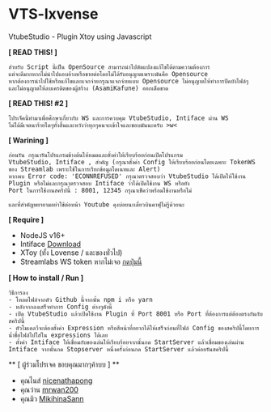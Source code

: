 # VTS-lxvense
VtubeStudio - Plugin Xtoy using Javascript

**[ READ THIS! ]**
```
สำหรับ Script นี้เป็น OpenSource สามารถนำไปดัดแปลงแก้ไขได้ตามความต้องการ
แต่จะดีมากหากไม่นำไปแอบอ้างหรือขายต่อโดยไม่ได้รับอนุญาตเพราะมันคือ Opensource
หากต้องการนำไปใช้หรือแก้ไขและแจกจ่ายกรุณาแจกจ่ายแบบ Opensource ไม่อนุญาตให้ทำการปิดบังไฟล์ๆ
และไม่อนุญาตให้ลบเครดิตของผู้สร้าง (AsamiKafune) ออกเด็ดขาด
```


**[ READ THIS! #2 ]**
```
โปรเจ็คนี้ทำมาเพื่อศึกษาเกี่ยวกับ WS และการควบคุม VtubeStudio, Intiface ผ่าน WS
ไม่ได้มีเจตนาร้ายไดๆทั้งสิ้นและหวังว่าทุกๆคนจะเข้าใจและชอบมันนะครับ >w<
```

**[ Warining ]**
```
ก่อนรัน กรุณารันโปรแกรมข้างต้นให้หมดและตั้งค่าให้เรียบร้อยก่อนเปิดโปรแกรม
VtubeStudio, Intiface , สำคัญ (กรุณาตั้งค่า Config ให้เรียบร้อยก่อนโดยเฉพาะ TokenWS ของ Streamlab เพราะใช้ในการเรียกข้อมูลโดเนทและ Alert)
หากพบ Error code: 'ECONNREFUSED' กรุณาตรวจสอบว่า VtubeStudio ได้เปิดให้ใช้งาน Plugin หรือไม่และกรุณาตรวจสอบ Intiface ว่าได้เปิดใช้งาน WS หรือยัง
Port ในการใช้งานสคริปนี้ : 8001, 12345 กรุณาเช็คว่าพร้อมใช้งานหรือไม่

และที่สำคัญพยายามอย่าใช้ต่อหน้า Youtube คุงบ่อยนะเดี๋ยวบินคาฟุไม่รู้ด้วยนะ
```

**[ Require ]**
- NodeJS v16+
- Intiface [Download](https://intiface.com/desktop/)
- XToy (ทั้ง Lovense / และของทั่วไป)
- Streamlabs WS token หากไม่เจอ [กดปุ่มนี้](https://streamlabs.com/dashboard#/settings/api-settings)


**[ How to install / Run ]**
```
วิธีการลง 
- โหลดไฟล์จากตัว Github นี้จากนั้น npm i หรือ yarn
- หลังจากลงเสร็จทำการ Config ต่างๆดังนี้
- เปิด VtubeStudio แล้วเปิดใช้งาน Plugin ที่ Port 8001 หรือ Port ที่ต้องการแต่ต้องตรงกันกับสคริปนี้
- ตัวโมเดลวีจะต้องตั้งค่า Expression หรือสีหน้าที่อยากได้ให้เสร็จก่อนที่ไฟล์ Config ของสคริปนี้โดยการน้ำชื่อไฟล์ไปใส่ใน expressions ได้เลย
- ตั้งค่า Intiface ให้เชื่อมกับของเล่นให้เรียบร้อยจากนั้นกด StartServer แล้วเชื่อมของเล่นผ่าน Intiface จากนั้นกด Stopserver หนึ่งครั้งก่อนกด StartServer แล้วค่อยรันสคริปนี้
```

** [ ผู้ร่วมโปรเจค ขอบคุณมากๆค้าบบ ] **
- คุณไนส์ [nicenathapong](https://github.com/nicenathapong/)
- คุณว่าน [mrwan200](https://github.com/mrwan200/)
- คุณมิว [MikihinaSann](https://github.com/MikihinaSann/)
 

